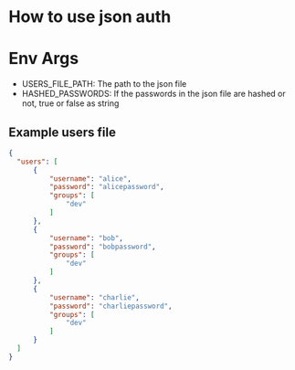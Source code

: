 # How to use json auth

# Env Args
* USERS_FILE_PATH: The path to the json file
* HASHED_PASSWORDS: If the passwords in the json file are hashed or not, true or false as string

## Example users file
```json
{
  "users": [
      {
          "username": "alice",
          "password": "alicepassword",
          "groups": [
              "dev"
          ]
      },
      {
          "username": "bob",
          "password": "bobpassword",
          "groups": [
              "dev"
          ]
      },
      {
          "username": "charlie",
          "password": "charliepassword",
          "groups": [
              "dev"
          ]
      }
  ]
}
```